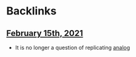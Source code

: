 
# Backlinks
## [February 15th, 2021](<February 15th, 2021.md>)
- It is no longer a question of replicating [analog](<analog.md>)

